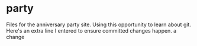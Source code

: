 party
=====

Files for the anniversary party site. Using this opportunity to learn about git. Here's an extra line I entered to ensure committed changes happen. a change
